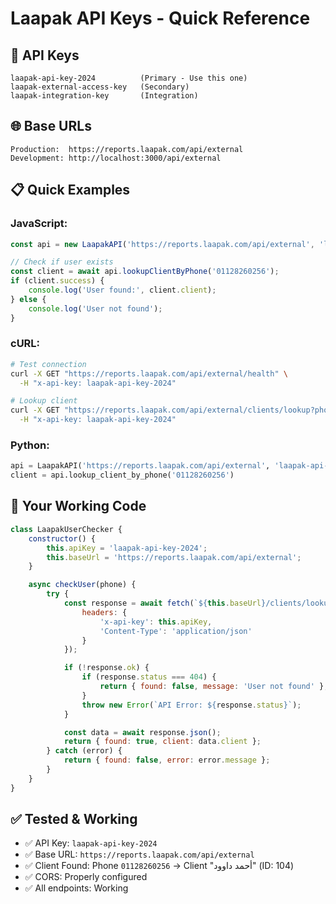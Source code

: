 # Laapak API Keys - Quick Reference

## 🔑 **API Keys**
```
laapak-api-key-2024          (Primary - Use this one)
laapak-external-access-key   (Secondary)
laapak-integration-key       (Integration)
```

## 🌐 **Base URLs**
```
Production:  https://reports.laapak.com/api/external
Development: http://localhost:3000/api/external
```

## 📋 **Quick Examples**

### **JavaScript:**
```javascript
const api = new LaapakAPI('https://reports.laapak.com/api/external', 'laapak-api-key-2024');

// Check if user exists
const client = await api.lookupClientByPhone('01128260256');
if (client.success) {
    console.log('User found:', client.client);
} else {
    console.log('User not found');
}
```

### **cURL:**
```bash
# Test connection
curl -X GET "https://reports.laapak.com/api/external/health" \
  -H "x-api-key: laapak-api-key-2024"

# Lookup client
curl -X GET "https://reports.laapak.com/api/external/clients/lookup?phone=01128260256" \
  -H "x-api-key: laapak-api-key-2024"
```

### **Python:**
```python
api = LaapakAPI('https://reports.laapak.com/api/external', 'laapak-api-key-2024')
client = api.lookup_client_by_phone('01128260256')
```

## 🚀 **Your Working Code**
```javascript
class LaapakUserChecker {
    constructor() {
        this.apiKey = 'laapak-api-key-2024';
        this.baseUrl = 'https://reports.laapak.com/api/external';
    }

    async checkUser(phone) {
        try {
            const response = await fetch(`${this.baseUrl}/clients/lookup?phone=${phone}`, {
                headers: {
                    'x-api-key': this.apiKey,
                    'Content-Type': 'application/json'
                }
            });

            if (!response.ok) {
                if (response.status === 404) {
                    return { found: false, message: 'User not found' };
                }
                throw new Error(`API Error: ${response.status}`);
            }

            const data = await response.json();
            return { found: true, client: data.client };
        } catch (error) {
            return { found: false, error: error.message };
        }
    }
}
```

## ✅ **Tested & Working**
- ✅ API Key: `laapak-api-key-2024`
- ✅ Base URL: `https://reports.laapak.com/api/external`
- ✅ Client Found: Phone `01128260256` → Client "أحمد داوود" (ID: 104)
- ✅ CORS: Properly configured
- ✅ All endpoints: Working
